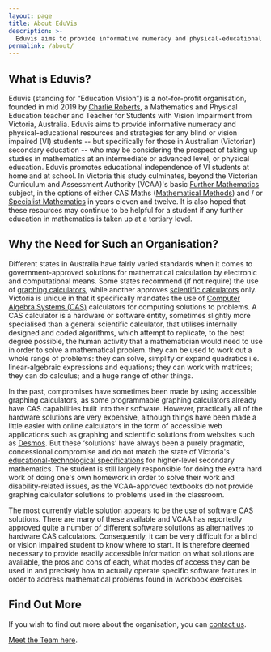```yaml
---
layout: page
title: About EduVis
description: >-
  Eduvis aims to provide informative numeracy and physical-educational resources and strategies for any blind or vision impaired (VI) students -- but specifically for those in Australian (Victorian) secondary education -- who may be considering the prospect of taking up studies in mathematics at an intermediate or advanced level, or physical education. Eduvis promotes educational independence of VI students at home and at school."
permalink: /about/
---
```


## What is Eduvis?

Eduvis (standing for &ldquo;Education Vision&rdquo;) is a not-for-profit organisation, founded in mid 2019 by [Charlie Roberts](https://www.linkedin.com/in/charlie-roberts-97505455/), a Mathematics and Physical Education teacher and Teacher for Students with Vision Impairment from Victoria, Australia. Eduvis aims to provide informative numeracy and physical-educational resources and strategies for any blind or vision impaired (VI) students -- but specifically for those in Australian (Victorian) secondary education -- who may be considering the prospect of taking up studies in mathematics at an intermediate or advanced level, or physical education. Eduvis promotes educational independence of VI students at home and at school. In Victoria this study culminates, beyond the Victorian Curriculum and Assessment Authority (VCAA)'s basic [Further Mathematics](https://www.vcaa.vic.edu.au/curriculum/vce/vce-study-designs/furthermathematics/Pages/Index.aspx) subject, in the options of either CAS Maths ([Mathematical Methods](https://www.vcaa.vic.edu.au/curriculum/vce/vce-study-designs/mathematicalmethods/Pages/Index.aspx)) and / or [Specialist Mathematics](https://www.vcaa.vic.edu.au/curriculum/vce/vce-study-designs/specialistmathematics/Pages/Index.aspx) in years eleven and twelve. It is also hoped that these resources may continue to be helpful for a student if any further education in mathematics is taken up at a tertiary level.

## Why the Need for Such an Organisation?

Different states in Australia have fairly varied standards when it comes to government-approved solutions for mathematical calculation by electronic and computational means. Some states recommend (if not require) the use of [graphing calculators](https://en.wikipedia.org/wiki/Graphing_calculator), while another approves [scientific calculators](https://en.wikipedia.org/wiki/Scientific_calculator) only. Victoria is unique in that it specifically mandates the use of [Computer Algebra Systems (CAS)](http://www.math.wpi.edu/IQP/BVCalcHist/calc5.html#:~:text=Computer%20Algebra%20systems%20can%20be,integrate%2C%20and%20differentiate%20arbitrary%20equations.) calculators for computing solutions to problems. A CAS calculator is a hardware or software entity, sometimes slightly more specialised than a general scientific calculator, that utilises internally designed and coded algorithms, which attempt to replicate, to the best degree possible, the human activity that a mathematician would need to use in order to solve a mathematical problem. they can be used to work out a whole range of problems: they can solve, simplify or expand quadratics i.e. linear-algebraic expressions and equations; they can work with matrices; they can do calculus; and a huge range of other things.

In the past, compromises have sometimes been made by using accessible graphing calculators, as some programmable graphing calculators already have CAS capabilities built into their software. However, practically all of the hardware solutions are very expensive, although things have been made a little easier with online calculators in the form of accessible web applications such as graphing and scientific solutions from websites such as [Desmos](https://www.desmos.com/). But these &lsquo;solutions&rsquo; have always been a purely pragmatic, concessional compromise and do not match the state of Victoria's [educational-technological specifications](https://www.vcaa.vic.edu.au/assessment/vce-assessment/materials/Pages/calculators.aspx) for higher-level secondary mathematics. The student is still largely responsible for doing the extra hard work of doing one's own homework in order to solve their work and disability-related issues, as the VCAA-approved textbooks do not provide graphing calculator solutions to problems used in the classroom.

The most currently viable solution appears to be the use of software CAS solutions. There are many of these available and VCAA has reportedly approved quite a number of different software solutions as alternatives to hardware CAS calculators. Consequently, it can be very difficult for a blind or vision impaired student to know where to start. It is therefore deemed necessary to provide readily accessible information on what solutions are available, the pros and cons of each, what modes of access they can be used in and precisely how to actually operate specific software features in order to address mathematical problems found in workbook exercises.

## Find Out More

If you wish to find out more about the organisation, you can [contact us](/contact/).

[Meet the Team here](/team/).

